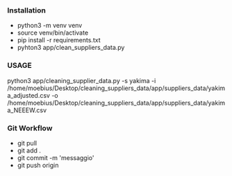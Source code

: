 
### Installation
- python3 -m venv venv
- source venv/bin/activate
- pip install -r requirements.txt
- pyhton3 app/clean_suppliers_data.py

### USAGE
python3 app/cleaning_supplier_data.py -s yakima -i /home/moebius/Desktop/cleaning_suppliers_data/app/suppliers_data/yakima_adjusted.csv -o /home/moebius/Desktop/cleaning_suppliers_data/app/suppliers_data/yakima_NEEEW.csv


### Git Workflow
- git pull
- git add .
- git commit -m 'messaggio'
- git push origin
